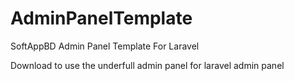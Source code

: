 # AdminPanelTemplate


SoftAppBD Admin Panel Template For Laravel


Download to use the underfull admin panel for laravel admin panel
